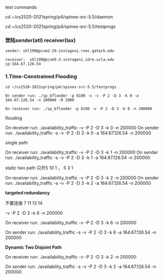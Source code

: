                                                                                                                                                                                                                                                                                                                                                                                                                                                                                                                                                                                                                                                                                                                                                                                                                                                                                                                                                                                                                                                                                                                                                                                                                                                                                                                                                                                                                                                                                                                                                                                                                                                 

test commands

cd ~/cs2520-2021spring/p4/spines-src-5.5/daemon

cd ~/cs2520-2021spring/p4/spines-src-5.5/testprogs

### 登陆sender(atl) receiver(lax)

```
sender: shl199@pcvm2-29.instageni.rnoc.gatech.edu

receiver:  shl199@pcvm5-3.instageni.idre.ucla.edu      ip:164.67.126.54
```

### 1.Time-Constrained Flooding

```
cd ~/cs2520-2021spring/p4/spines-src-5.5/testprogs

On sender run: ./sp_bflooder -p 8100 -s -v -P 2 -D 3 -k 0 -a 164.67.126.54 -n 200000 -R 2000

On receiver run: ./sp_bflooder -p 8100 -v -P 2 -D 3 -k 0 -n 200000
```

flooding

On receiver run: ./availability_traffic -v -P 2 -D 3 -k 0 -n 200000 On sender run: ./availability_traffic -s -v -P 2 -D 3 -k 0 -a 164.67.126.54 -n 200000

single path

On receiver run: ./availability_traffic -v -P 2 -D 3 -k 1 -n 200000 On sender run: ./availability_traffic -s -v -P 2 -D 3 -k 1 -a 164.67.126.54 -n 200000

static two path 只开5 10 1 ， 5 3 1

On receiver run: ./availability_traffic -v -P 2 -D 3 -k 2 -n 200000 On sender run: ./availability_traffic -s -v -P 2 -D 3 -k 2 -a 164.67.126.54 -n 200000

**targeted redundancy**

不要连接 7 11 13 14

-v -P 2 -D 3 -k 6 -n 200000

On receiver run: ./availability_traffic -v -P 2 -D 3 -k 6 -n 200000 

On sender run: ./availability_traffic -s -v -P 2 -D 3 -k 6 -a 164.67.126.54 -n 200000



**Dynamic Two Disjoint Path**

On receiver run: ./availability_traffic -v -P 2 -D 3 -k 2 -n 200000 

On sender run: ./availability_traffic -s -v -P 2 -D 3 -k 2 -a 164.67.126.54 -n 200000
